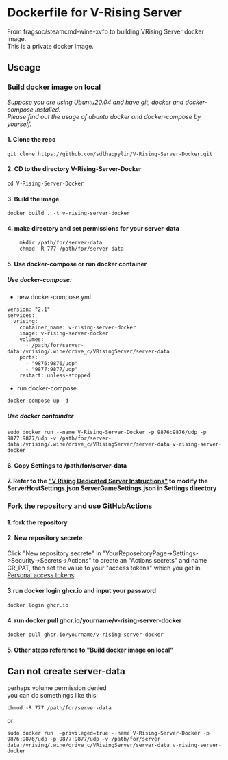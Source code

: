 # Dockerfile for V-Rising Server  
From fragsoc/steamcmd-wine-xvfb to building VRising Server docker image.  
This is a private docker image.  
## Useage  
### Build docker image on local  
*Suppose you are using Ubuntu20.04 and have git, docker and docker-compose installed.*  
*Please find out the usage of ubuntu docker and docker-compose by yourself.*  
#### 1. Clone the repo  
    git clone https://github.com/sdlhappylin/V-Rising-Server-Docker.git
#### 2. CD to the directory V-Rising-Server-Docker  
    cd V-Rising-Server-Docker
#### 3. Build the image  
    docker build . -t v-rising-server-docker
#### 4. make directory and set permissions for your server-data  
```
    mkdir /path/for/server-data
    chmod -R 777 /path/for/server-data
```  
#### 5. Use docker-compose or run docker container  
##### Use docker-compose:  
* new docker-compose.yml  
```
version: "2.1"
services: 
  vrising: 
    container_name: v-rising-server-docker
    image: v-rising-server-docker
    volumes: 
      - /path/for/server-data:/vrising/.wine/drive_c/VRisingServer/server-data
    ports: 
      - "9876:9876/udp"
      - "9877:9877/udp"
    restart: unless-stopped
```  
* run docker-compose  
```
docker-compose up -d
```  
##### Use docker containder  
    sudo docker run --name V-Rising-Server-Docker -p 9876:9876/udp -p 9877:9877/udp -v /path/for/server-data:/vrising/.wine/drive_c/VRisingServer/server-data v-rising-server-docker
#### 6. Copy Settings to /path/for/server-data  
#### 7. Refer to the ["V Rising Dedicated Server Instructions"](https://github.com/StunlockStudios/vrising-dedicated-server-instructions)  to modify the ServerHostSettings.json ServerGameSettings.json in Settings directory  
### Fork the repository and use GitHubActions  
#### 1. fork the repository  
#### 2. New repository secrete  
Click "New repository secrete" in "YourReposeitoryPage->Settings->Security->Secrets->Actions" to create an "Actions secrets" and name CR_PAT, then set the value to your "access tokens" which you get in [Personal access tokens](https://github.com/settings/tokens)  
#### 3.run  docker login ghcr.io and input your password  
    docker login ghcr.io  
#### 4. run docker pull ghcr.io/yourname/v-rising-server-docker  
    docker pull ghcr.io/yourname/v-rising-server-docker
#### 5. Other steps reference to ["Build docker image on local"](#build-docker-image-on-local)  
## Can not create server-data  
perhaps volume permission denied  
you can do somethings like this:  
```
chmod -R 777 /path/for/server-data
```  
or  
```
sudo docker run  –privileged=true --name V-Rising-Server-Docker -p 9876:9876/udp -p 9877:9877/udp -v /path/for/server-data:/vrising/.wine/drive_c/VRisingServer/server-data v-rising-server-docker
```  
